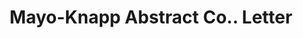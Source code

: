 ---
doi: 10.7916/D8K94KKK
date_other: '1910'
date_other_textual: '1910'
form: correspondence
genre:
- Letters (correspondence)
name:
- Mayo-Knapp Abstract Co.
object_in_context_url: https://biggert.cul.columbia.edu/items/view/ave_biggert_00318
subject_hierarchical_geographic:
- Lake Charles, Louisiana, United States
subject_name:
- Mayo-Knapp Abstract Co.
title: Mayo-Knapp Abstract Co.. Letter
sort_title: Mayo-Knapp Abstract Co.. Letter
call_number: ave_biggert_00318
coordinates:
- 30.21472222222222,-93.20861111111111
pid: ave_biggert_00318
identifiers: ave_biggert_00318
thumbnail: https://derivativo-2.library.columbia.edu/iiif/2/ldpd:344254/full/!256,256/0/native.jpg
permalink: "/biggert/ave_biggert_00318/"
layout: iiif-image-page
---